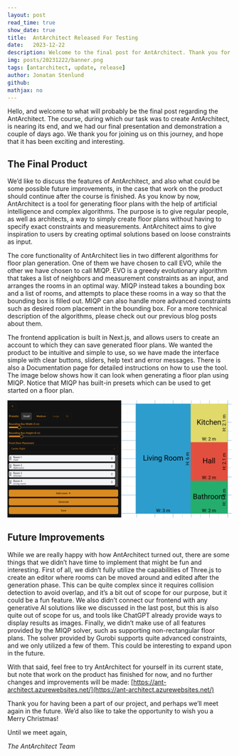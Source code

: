 ```yaml
---
layout: post
read_time: true
show_date: true
title:  AntArchitect Released For Testing
date:   2023-12-22
description: Welcome to the final post for AntArchitect. Thank you for being a part of our journey.
img: posts/20231222/banner.png
tags: [antarchitect, update, release]
author: Jonatan Stenlund
github:
mathjax: no
---
```

Hello, and welcome to what will probably be the final post regarding the AntArchitect. The course, during which our task was to create AntArchitect, is nearing its end, and we had our final presentation and demonstration a couple of days ago. We thank you for joining us on this journey, and hope that it has been exciting and interesting.

## The Final Product

We’d like to discuss the features of AntArchitect, and also what could be some possible future improvements, in the case that work on the product should continue after the course is finished. As you know by now, AntArchitect is a tool for generating floor plans with the help of artificial intelligence and complex algorithms. The purpose is to give regular people, as well as architects, a way to simply create floor plans without having to specify exact constraints and measurements. AntArchitect aims to give inspiration to users by creating optimal solutions based on loose constraints as input.

The core functionality of AntArchitect lies in two different algorithms for floor plan generation. One of them we have chosen to call EVO, while the other we have chosen to call MIQP. EVO is a greedy evolutionary algorithm that takes a list of neighbors and measurement constraints as an input, and arranges the rooms in an optimal way. MIQP instead takes a bounding box and a list of rooms, and attempts to place these rooms in a way so that the bounding box is filled out. MIQP can also handle more advanced constraints such as desired room placement in the bounding box. For a more technical description of the algorithms, please check out our previous blog posts about them.

The frontend application is built in Next.js, and allows users to create an account to which they can save generated floor plans. We wanted the product to be intuitive and simple to use, so we have made the interface simple with clear buttons, sliders, help text and error messages. There is also a Documentation page for detailed instructions on how to use the tool. The image below shows how it can look when generating a floor plan using MIQP. Notice that MIQP has built-in presets which can be used to get started on a floor plan.

![Editor MIQP](/assets/img/posts/20231222/editor-miqp.png)

## Future Improvements

While we are really happy with how AntArchitect turned out, there are some things that we didn’t have time to implement that might be fun and interesting. First of all, we didn’t fully utilize the capabilities of Three.js to create an editor where rooms can be moved around and edited after the generation phase. This can be quite complex since it requires collision detection to avoid overlap, and it’s a bit out of scope for our purpose, but it could be a fun feature. We also didn’t connect our frontend with any generative AI solutions like we discussed in the last post, but this is also quite out of scope for us, and tools like ChatGPT already provide ways to display results as images. Finally, we didn’t make use of all features provided by the MIQP solver, such as supporting non-rectangular floor plans. The solver provided by Gurobi supports quite advanced constraints, and we only utilized a few of them. This could be interesting to expand upon in the future.

With that said, feel free to try AntArchitect for yourself in its current state, but note that work on the product has finished for now, and no further changes and improvements will be made: [https://ant-architect.azurewebsites.net/](https://ant-architect.azurewebsites.net/)

Thank you for having been a part of our project, and perhaps we’ll meet again in the future. We’d also like to take the opportunity to wish you a Merry Christmas! 

Until we meet again,

*The AntArchitect Team*


